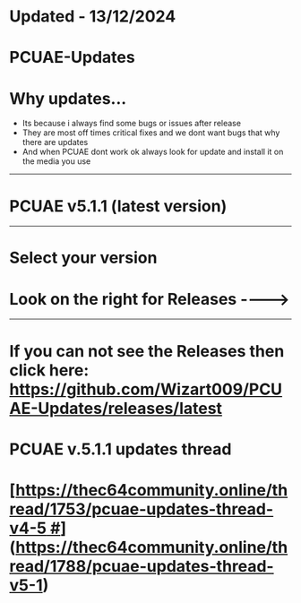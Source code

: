 # Updated - 13/12/2024 #
# PCUAE-Updates #
# Why updates...  #
* Its because i always find some bugs or issues after release
* They are most off times critical fixes and we dont want bugs that why there are updates
* And when PCUAE dont work ok always look for update and install it on the media you use
<hr>

# PCUAE v5.1.1 (latest version)

<hr>

# Select your version
# Look on the right for Releases ----> #

<hr>

# If you can not see the Releases then click here: <br> https://github.com/Wizart009/PCUAE-Updates/releases/latest #
# PCUAE v.5.1.1 updates thread #
# [[https://thec64community.online/thread/1753/pcuae-updates-thread-v4-5 #](https://thec64community.online/thread/1788/pcuae-updates-thread-v5-1)](https://thec64community.online/thread/1788/pcuae-updates-thread-v5-1) #
<br>
